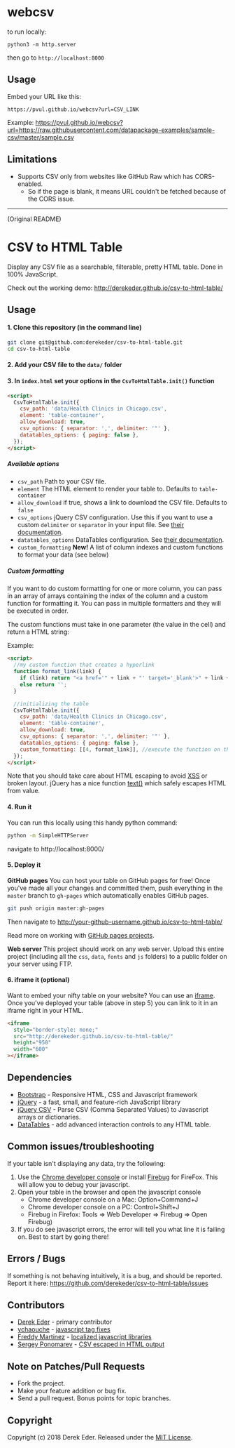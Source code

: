 # webcsv

to run locally:

```
python3 -m http.server
```

then go to `http://localhost:8000`

## Usage

Embed your URL like this:

```
https://pvul.github.io/webcsv?url=CSV_LINK
```

Example:
https://pvul.github.io/webcsv?url=https://raw.githubusercontent.com/datapackage-examples/sample-csv/master/sample.csv

## Limitations

- Supports CSV only from websites like GitHub Raw which has CORS-enabled.
  - So if the page is blank, it means URL couldn't be fetched because of the CORS issue.

---

(Original README)

# CSV to HTML Table

Display any CSV file as a searchable, filterable, pretty HTML table. Done in 100% JavaScript.

Check out the working demo: http://derekeder.github.io/csv-to-html-table/

## Usage

#### 1. Clone this repository (in the command line)

```bash
git clone git@github.com:derekeder/csv-to-html-table.git
cd csv-to-html-table
```

#### 2. Add your CSV file to the `data/` folder

#### 3. In `index.html` set your options in the `CsvToHtmlTable.init()` function

```html
<script>
  CsvToHtmlTable.init({
    csv_path: 'data/Health Clinics in Chicago.csv',
    element: 'table-container',
    allow_download: true,
    csv_options: { separator: ',', delimiter: '"' },
    datatables_options: { paging: false },
  });
</script>
```

##### Available options

- `csv_path` Path to your CSV file.
- `element` The HTML element to render your table to. Defaults to `table-container`
- `allow_download` if true, shows a link to download the CSV file. Defaults to `false`
- `csv_options` jQuery CSV configuration. Use this if you want to use a custom `delimiter` or `separator` in your input file. See [their documentation](https://code.google.com/p/jquery-csv/wiki/API#$.csv.toArrays%28%29).
- `datatables_options` DataTables configuration. See [their documentation](http://datatables.net/reference/option/).
- `custom_formatting` **New!** A list of column indexes and custom functions to format your data (see below)

##### Custom formatting

If you want to do custom formatting for one or more column, you can pass in an array of arrays containing the index of the column and a custom function for formatting it. You can pass in multiple formatters and they will be executed in order.

The custom functions must take in one parameter (the value in the cell) and return a HTML string:

Example:

```html
<script>
  //my custom function that creates a hyperlink
  function format_link(link) {
    if (link) return "<a href='" + link + "' target='_blank'>" + link + '</a>';
    else return '';
  }

  //initializing the table
  CsvToHtmlTable.init({
    csv_path: 'data/Health Clinics in Chicago.csv',
    element: 'table-container',
    allow_download: true,
    csv_options: { separator: ',', delimiter: '"' },
    datatables_options: { paging: false },
    custom_formatting: [[4, format_link]], //execute the function on the 4th column of every row
  });
</script>
```

Note that you should take care about HTML escaping to avoid [XSS](<https://www.owasp.org/index.php/Cross-site_Scripting_(XSS)>) or broken layout.
jQuery has a nice function [text()](https://api.jquery.com/text/) which safely escapes HTML from value.

#### 4. Run it

You can run this locally using this handy python command:

```bash
python -m SimpleHTTPServer
```

navigate to http://localhost:8000/

#### 5. Deploy it

**GitHub pages** You can host your table on GitHub pages for free! Once you've made all your changes and committed them, push everything in the `master` branch to `gh-pages` which automatically enables GitHub pages.

```bash
git push origin master:gh-pages
```

Then navigate to http://your-github-username.github.io/csv-to-html-table/

Read more on working with [GitHub pages projects](https://help.github.com/articles/user-organization-and-project-pages/#project-pages).

**Web server** This project should work on any web server. Upload this entire project (including all the `css`, `data`, `fonts` and `js` folders) to a public folder on your server using FTP.

#### 6. iframe it (optional)

Want to embed your nifty table on your website? You can use an [iframe](http://www.w3schools.com/tags/tag_iframe.asp). Once you've deployed your table (above in step 5) you can link to it in an iframe right in your HTML.

```html
<iframe
  style="border-style: none;"
  src="http://derekeder.github.io/csv-to-html-table/"
  height="950"
  width="600"
></iframe>
```

## Dependencies

- [Bootstrap](http://getbootstrap.com/) - Responsive HTML, CSS and Javascript framework
- [jQuery](https://jquery.com/) - a fast, small, and feature-rich JavaScript library
- [jQuery CSV](https://github.com/evanplaice/jquery-csv/) - Parse CSV (Comma Separated Values) to Javascript arrays or dictionaries.
- [DataTables](http://datatables.net/) - add advanced interaction controls to any HTML table.

## Common issues/troubleshooting

If your table isn't displaying any data, try the following:

1. Use the [Chrome developer console](https://developers.google.com/chrome-developer-tools/docs/console) or install [Firebug](http://getfirebug.com/) for FireFox. This will allow you to debug your javascript.
1. Open your table in the browser and open the javascript console
   - Chrome developer console on a Mac: Option+Command+J
   - Chrome developer console on a PC: Control+Shift+J
   - Firebug in Firefox: Tools => Web Developer => Firebug => Open Firebug)
1. If you do see javascript errors, the error will tell you what line it is failing on. Best to start by going there!

## Errors / Bugs

If something is not behaving intuitively, it is a bug, and should be reported.
Report it here: https://github.com/derekeder/csv-to-html-table/issues

## Contributors

- [Derek Eder](http://derekeder.com) - primary contributor
- [ychaouche](https://github.com/ychaouche) - [javascript tag fixes](https://github.com/derekeder/csv-to-html-table/pull/30)
- [Freddy Martinez](https://github.com/b-meson) - [localized javascript libraries](https://github.com/derekeder/csv-to-html-table/pull/17)
- [Sergey Ponomarev](https://github.com/stokito) - [CSV escaped in HTML output](https://github.com/derekeder/csv-to-html-table/pull/60)

## Note on Patches/Pull Requests

- Fork the project.
- Make your feature addition or bug fix.
- Send a pull request. Bonus points for topic branches.

## Copyright

Copyright (c) 2018 Derek Eder. Released under the [MIT License](https://github.com/derekeder/csv-to-html-table/blob/master/LICENSE).
